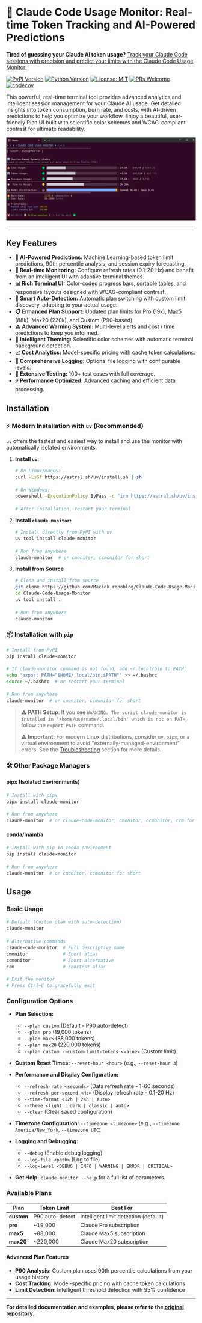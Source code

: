 # 🚀 Claude Code Usage Monitor: Real-time Token Tracking and AI-Powered Predictions

**Tired of guessing your Claude AI token usage?** [Track your Claude Code sessions with precision and predict your limits with the Claude Code Usage Monitor!](https://github.com/Maciek-roboblog/Claude-Code-Usage-Monitor)

[![PyPI Version](https://img.shields.io/pypi/v/claude-monitor.svg)](https://pypi.org/project/claude-monitor/)
[![Python Version](https://img.shields.io/badge/python-3.9+-blue.svg)](https://python.org)
[![License: MIT](https://img.shields.io/badge/License-MIT-yellow.svg)](https://opensource.org/licenses/MIT)
[![PRs Welcome](https://img.shields.io/badge/PRs-welcome-brightgreen.svg)](http://makeapullrequest.com)
[![codecov](https://codecov.io/gh/Maciek-roboblog/Claude-Code-Usage-Monitor/branch/main/graph/badge.svg)](https://codecov.io/gh/Maciek-roboblog/Claude-Code-Usage-Monitor)

This powerful, real-time terminal tool provides advanced analytics and intelligent session management for your Claude AI usage.  Get detailed insights into token consumption, burn rate, and costs, with AI-driven predictions to help you optimize your workflow.  Enjoy a beautiful, user-friendly Rich UI built with scientific color schemes and WCAG-compliant contrast for ultimate readability.

![Claude Token Monitor Screenshot](https://raw.githubusercontent.com/Maciek-roboblog/Claude-Code-Usage-Monitor/main/doc/scnew.png)

---

## Key Features

*   **🔮 AI-Powered Predictions:** Machine Learning-based token limit predictions, 90th percentile analysis, and session expiry forecasting.
*   **🔄 Real-time Monitoring:**  Configure refresh rates (0.1-20 Hz) and benefit from an intelligent UI with adaptive terminal themes.
*   **📊 Rich Terminal UI:** Color-coded progress bars, sortable tables, and responsive layouts designed with WCAG-compliant contrast.
*   **🤖 Smart Auto-Detection:** Automatic plan switching with custom limit discovery, adapting to your actual usage.
*   **📋 Enhanced Plan Support:** Updated plan limits for Pro (19k), Max5 (88k), Max20 (220k), and Custom (P90-based).
*   **⚠️ Advanced Warning System:**  Multi-level alerts and cost / time predictions to keep you informed.
*   **🎨 Intelligent Theming:**  Scientific color schemes with automatic terminal background detection.
*   **📈 Cost Analytics:**  Model-specific pricing with cache token calculations.
*   **📝 Comprehensive Logging:**  Optional file logging with configurable levels.
*   **🧪 Extensive Testing:**  100+ test cases with full coverage.
*   **⚡ Performance Optimized:**  Advanced caching and efficient data processing.

## Installation

### ⚡ Modern Installation with `uv` (Recommended)

`uv` offers the fastest and easiest way to install and use the monitor with automatically isolated environments.

1.  **Install `uv`:**

    ```bash
    # On Linux/macOS:
    curl -LsSf https://astral.sh/uv/install.sh | sh

    # On Windows:
    powershell -ExecutionPolicy ByPass -c "irm https://astral.sh/uv/install.ps1 | iex"

    # After installation, restart your terminal
    ```

2.  **Install `claude-monitor`:**

    ```bash
    # Install directly from PyPI with uv
    uv tool install claude-monitor

    # Run from anywhere
    claude-monitor  # or cmonitor, ccmonitor for short
    ```

3.  **Install from Source**

    ```bash
    # Clone and install from source
    git clone https://github.com/Maciek-roboblog/Claude-Code-Usage-Monitor.git
    cd Claude-Code-Usage-Monitor
    uv tool install .

    # Run from anywhere
    claude-monitor
    ```

### 📦 Installation with `pip`

```bash
# Install from PyPI
pip install claude-monitor

# If claude-monitor command is not found, add ~/.local/bin to PATH:
echo 'export PATH="$HOME/.local/bin:$PATH"' >> ~/.bashrc
source ~/.bashrc  # or restart your terminal

# Run from anywhere
claude-monitor  # or cmonitor, ccmonitor for short
```

>   **⚠️ PATH Setup**: If you see `WARNING: The script claude-monitor is installed in '/home/username/.local/bin' which is not on PATH`, follow the `export PATH` command.
>
>   **⚠️ Important**:  For modern Linux distributions, consider `uv`, `pipx`, or a virtual environment to avoid "externally-managed-environment" errors.  See the [Troubleshooting](#troubleshooting) section for more details.

### 🛠️ Other Package Managers

#### pipx (Isolated Environments)

```bash
# Install with pipx
pipx install claude-monitor

# Run from anywhere
claude-monitor  # or claude-code-monitor, cmonitor, ccmonitor, ccm for short
```

#### conda/mamba

```bash
# Install with pip in conda environment
pip install claude-monitor

# Run from anywhere
claude-monitor  # or cmonitor, ccmonitor for short
```

## Usage

### Basic Usage

```bash
# Default (Custom plan with auto-detection)
claude-monitor

# Alternative commands
claude-code-monitor  # Full descriptive name
cmonitor             # Short alias
ccmonitor            # Short alternative
ccm                  # Shortest alias

# Exit the monitor
# Press Ctrl+C to gracefully exit
```

### Configuration Options

*   **Plan Selection:**
    *   `--plan custom` (Default - P90 auto-detect)
    *   `--plan pro` (19,000 tokens)
    *   `--plan max5` (88,000 tokens)
    *   `--plan max20` (220,000 tokens)
    *   `--plan custom --custom-limit-tokens <value>` (Custom limit)

*   **Custom Reset Times:** `--reset-hour <hour>` (e.g., `--reset-hour 3`)

*   **Performance and Display Configuration:**
    *   `--refresh-rate <seconds>` (Data refresh rate - 1-60 seconds)
    *   `--refresh-per-second <Hz>` (Display refresh rate - 0.1-20 Hz)
    *   `--time-format <12h | 24h | auto>`
    *   `--theme <light | dark | classic | auto>`
    *   `--clear` (Clear saved configuration)

*   **Timezone Configuration:** `--timezone <timezone>` (e.g., `--timezone America/New_York`, `--timezone UTC`)

*   **Logging and Debugging:**
    *   `--debug` (Enable debug logging)
    *   `--log-file <path>` (Log to file)
    *   `--log-level <DEBUG | INFO | WARNING | ERROR | CRITICAL>`

*   **Get Help:** `claude-monitor --help` for a full list of parameters.

### Available Plans

| Plan       | Token Limit     | Best For                         |
| ---------- | --------------- | -------------------------------- |
| **custom** | P90 auto-detect | Intelligent limit detection (default) |
| **pro**    | ~19,000         | Claude Pro subscription         |
| **max5**   | ~88,000         | Claude Max5 subscription        |
| **max20**  | ~220,000        | Claude Max20 subscription       |

#### Advanced Plan Features

*   **P90 Analysis**: Custom plan uses 90th percentile calculations from your usage history
*   **Cost Tracking**: Model-specific pricing with cache token calculations
*   **Limit Detection**: Intelligent threshold detection with 95% confidence

---

**For detailed documentation and examples, please refer to the [original repository](https://github.com/Maciek-roboblog/Claude-Code-Usage-Monitor).**